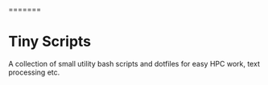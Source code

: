 =======
# Tiny Scripts

A collection of small utility bash scripts and dotfiles for easy HPC work, text processing etc.
